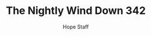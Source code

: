 ---
image: /assets/img/nwd/342_nwd_1john_4_16_b_erv.png
title: The Nightly Wind Down 342
number: 342
categories:
  - The Nightly Wind Down
author: Hope Staff
notes: The Nightly Wind Down 342
embed: >-
  EMBED_GOES_HERE
transcript: >-
  SOME LINES OF TEXT START HERE
---